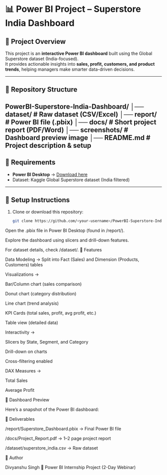 # 📊 Power BI Project – Superstore India Dashboard

## 🔹 Project Overview
This project is an **interactive Power BI dashboard** built using the Global Superstore dataset (India-focused).  
It provides actionable insights into **sales, profit, customers, and product trends**, helping managers make smarter data-driven decisions.

---

## 🔹 Repository Structure
PowerBI-Superstore-India-Dashboard/
│── dataset/ # Raw dataset (CSV/Excel)
│── report/ # Power BI file (.pbix)
│── docs/ # Short project report (PDF/Word)
│── screenshots/ # Dashboard preview image
│── README.md # Project description & setup
---

## 🔹 Requirements
- **Power BI Desktop** → [Download here](https://powerbi.microsoft.com/desktop/)  
- Dataset: Kaggle Global Superstore dataset (India filtered)

---

## 🔹 Setup Instructions
1. Clone or download this repository:
   ```bash
   git clone https://github.com/<your-username>/PowerBI-Superstore-India-Dashboard.git
Open the .pbix file in Power BI Desktop (found in /report/).

Explore the dashboard using slicers and drill-down features.

For dataset details, check /dataset/.
🔹 Features

Data Modeling → Split into Fact (Sales) and Dimension (Products, Customers) tables

Visualizations →

Bar/Column chart (sales comparison)

Donut chart (category distribution)

Line chart (trend analysis)

KPI Cards (total sales, profit, avg profit, etc.)

Table view (detailed data)

Interactivity →

Slicers by State, Segment, and Category

Drill-down on charts

Cross-filtering enabled

DAX Measures →

Total Sales

Average Profit

🔹 Dashboard Preview

Here’s a snapshot of the Power BI dashboard:

🔹 Deliverables

/report/Superstore_Dashboard.pbix → Final Power BI file

/docs/Project_Report.pdf → 1–2 page project report

/dataset/superstore_india.csv → Raw dataset

👤 Author

Divyanshu Singh
📅 Power BI Internship Project (2-Day Webinar)
